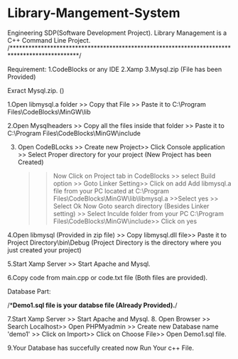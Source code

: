 # Library-Mangement-System
Engineering SDP(Software Development Project). Library Management is a C++ Command Line Project.
/**********************************************************************************************/

 Requirement:
 1.CodeBlocks or any IDE
 2.Xamp
 3.Mysql.zip (File has been Provided)
 
 Exract Mysql.zip. ()
 
 1.Open libmysql.a folder >> Copy that File >> Paste it to C:\Program Files\CodeBlocks\MinGW\lib 
 
 2.Open Mysqlheaders >> Copy all the files inside that folder >> Paste it to C:\Program Files\CodeBlocks\MinGW\include
 
 3. Open CodeBLocks >> Create new Project>> Click Console application >> Select Proper directory for your project (New Project has been Created) 
     >> Now Click on Project tab in CodeBlocks >> select Build option >> Goto Linker Setting>> Click on add 
     >> Add libmysql.a file from your PC located at C:\Program Files\CodeBlocks\MinGW\lib\libmysql.a >>Select yes >> Select Ok 
     >>Now Goto search directory (Besides Linker setting) >> Select Inculde folder from your PC C:\Program Files\CodeBlocks\MinGW\include>> Click on yes

4.Open libmysql (Provided in zip file) >> Copy libmysql.dll file>> Paste it to Project Directory\bin\Debug (Project Directory is the directory where you just created your project)     
     
5.Start Xamp Server >> Start Apache and Mysql.

6.Copy code from main.cpp or code.txt file (Both files are provided).

Database Part:

/***Demo1.sql file is your databse file (Already Provided).**/

7.Start Xamp Server >> Start Apache and Mysql.
8. Open Browser >> Search Localhost>> Open PHPMyadmin >> Create new Database name 'demo1' >> Click on Import>> Click on Choose File>> Open Demo1.sql file.

9.Your Database has succefully created now Run Your c++ File.

